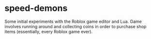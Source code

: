 # speed-demons

Some initial experiments with the Roblox game editor and Lua. Game involves running around and collecting coins in order to purchase shop items (essentially, every Roblox game ever). 
